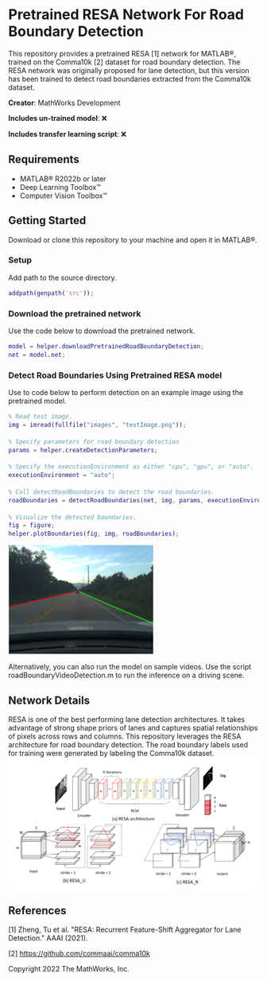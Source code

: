 # Pretrained RESA Network For Road Boundary Detection

This repository provides a pretrained RESA [1] network for MATLAB®, trained on the Comma10k [2] dataset for road boundary detection. The RESA network was originally proposed for lane detection, but this version has been trained to detect road boundaries extracted from the Comma10k dataset.

**Creator**: MathWorks Development

**Includes un-trained model**: :x:  

**Includes transfer learning script**: :x:  


## Requirements
- MATLAB® R2022b or later
- Deep Learning Toolbox&trade;
- Computer Vision Toolbox&trade;


## Getting Started
Download or clone this repository to your machine and open it in MATLAB®.

### Setup
Add path to the source directory.

```matlab
addpath(genpath('src'));
```

### Download the pretrained network
Use the code below to download the pretrained network.

```matlab
model = helper.downloadPretrainedRoadBoundaryDetection;
net = model.net;
```

### Detect Road Boundaries Using Pretrained RESA model
Use to code below to perform detection on an example image using the pretrained model.

```matlab
% Read test image.
img = imread(fullfile("images", "testImage.png"));

% Specify parameters for road boundary detection
params = helper.createDetectionParameters;

% Specify the executionEnvironment as either "cpu", "gpu", or "auto".
executionEnvironment = "auto";

% Call detectRoadBoundaries to detect the road boundaries.
roadBoundaries = detectRoadBoundaries(net, img, params, executionEnvironment);

% Visualize the detected boundaries.
fig = figure;
helper.plotBoundaries(fig, img, roadBoundaries);
```
<img src="images/results.png" width="292" height="220"/>

Alternatively, you can also run the model on sample videos. Use the script roadBoundaryVideoDetection.m to run the inference on a driving scene.

## Network Details
RESA is one of the best performing lane detection architectures. It takes advantage of strong shape priors of lanes and captures spatial relationships of pixels across rows and columns. This repository leverages the RESA architecture for road boundary detection. The road boundary labels used for training were generated by labeling the Comma10k dataset.
![RESA architecture](/images/resa.png)

## References
[1] Zheng, Tu et al. "RESA: Recurrent Feature-Shift Aggregator for Lane Detection." AAAI (2021).

[2] https://github.com/commaai/comma10k

Copyright 2022 The MathWorks, Inc.
